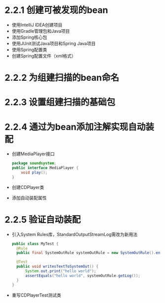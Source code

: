 # 2.2.1 创建可被发现的bean
- 使用IntelliJ IDEA创建项目
- 使用Gradle管理包和Java项目
- 添加Spring核心包
- 使用JUnit测试Java项目和Spring Java项目
- 使用Spring配置类
- 创建Spring配置文件（xml格式）

# 2.2.2 为组建扫描的bean命名

# 2.2.3 设置组建扫描的基础包

# 2.2.4 通过为bean添加注解实现自动装配

- 创建MediaPlayer接口

  ```java
  package soundsystem;
  public interface MediaPlayer {
      void play();
  }
  ```

- 创建CDPlayer类

- 添加自动装配属性

# 2.2.5 验证自动装配

- 引入System Rules库，StandardOutputStreamLog需改为新用法

  ```java
  public class MyTest {
  	@Rule
  	public final SystemOutRule systemOutRule = new SystemOutRule().enableLog();

  	@Test
  	public void writesTextToSystemOut() {
  		System.out.print("hello world");
  		assertEquals("hello world", systemOutRule.getLog());
  	}
  }
  ```
- ​重写CDPlayerTest测试类